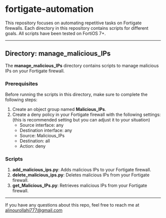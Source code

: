 # fortigate-automation

This repository focuses on automating repetitive tasks on Fortigate firewalls. Each directory in this repository contains scripts for different goals. All scripts have been tested on FortiOS 7+.

---

## Directory: manage_malicious_IPs

The **manage_malicious_IPs** directory contains scripts to manage malicious IPs on your Fortigate firewall.

### Prerequisites

Before running the scripts in this directory, make sure to complete the following steps:

1. Create an object group named **Malicious_IPs**.
2. Create a deny policy in your Fortigate firewall with the following settings: (this is recommended setting but you can adjust it to your situation)
   - Source interface: any
   - Destination interface: any
   - Source: Malicious_IPs
   - Destination: all
   - Action: deny

### Scripts

1. **add_malicious_ips.py**: Adds malicious IPs to your Fortigate firewall.
2. **delete_malicious_ips.py**: Deletes malicious IPs from your Fortigate firewall.
3. **get_Malicious_IPs.py**: Retrieves malicious IPs from your Fortigate firewall.

---

If you have any questions about this repo, feel free to reach me at alinourollahi777@gmail.com
